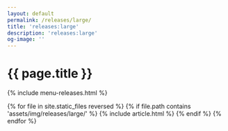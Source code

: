 ```yaml
---
layout: default
permalink: /releases/large/
title: 'releases:large'
description: 'releases:large'
og-image: ''
---
```


# {{ page.title }}

{% include menu-releases.html %}

<section>
  {% for file in site.static_files reversed %}
    {% if file.path contains 'assets/img/releases/large/' %}
      {% include article.html %}
    {% endif %}
  {% endfor %}
</section>

